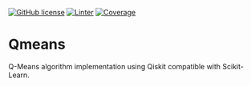 [![GitHub license](https://img.shields.io/github/license/Raijeku/qmeans)](https://github.com/Raijeku/qmeans/blob/main/LICENSE)
[![Linter](https://img.shields.io/badge/code%20style-pylint-orange)](https://github.com/PyCQA/pylint)
[![Coverage](https://img.shields.io/badge/coverage-31%25-red)](https://img.shields.io/badge/coverage-31%25-red)

# Qmeans
Q-Means algorithm implementation using Qiskit compatible with Scikit-Learn.
